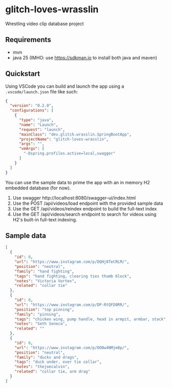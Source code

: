 # glitch-loves-wrasslin
Wrestling video clip database project

## Requirements
- mvn
- java 25 (IMHO: use https://sdkman.io to install both java and maven)

## Quickstart
Using VSCode you can build and launch the app using a `.vscode/launch.json` file like such:
```json
{
  "version": "0.2.0",
  "configurations": [
    {
      "type": "java",
      "name": "Launch",
      "request": "launch",
      "mainClass": "dev.glitch.wrasslin.SpringBootApp",
      "projectName": "glitch-loves-wrasslin",
      "args": "",
      "vmArgs": [
        "-Dspring.profiles.active=local,swagger"
      ]
    }
  ]
}
```

You can use the sample data to prime the app with an in memory H2 embedded database (for now).

1. Use swagger http://localhost:8080/swagger-ui/index.html
2. Use the POST /api/videos/load endpoint with the provided sample data
3. Use the GET /api/videos/reindex endpoint to build the full-text index
4. Use the GET /api/videos/search endpoint to search for videos using H2's built-in full-text indexing.

## Sample data
```json
[
  {
    "id": 0,
    "url": "https://www.instagram.com/p/DQHj8TeCRLM/",
    "position": "neutral",
    "family": "hand fighting",
    "tags": "hand fighting, clearing ties thumb block",
    "notes": "Victoria Vortex",
    "related": "collar tie"
  },
  {
    "id": 0,
    "url": "https://www.instagram.com/p/DP-RtQFD0RR/",
    "position": "top pinning",
    "family": "pinning",
    "tags": "chicken wing, pump handle, head in armpit, armbar, stack",
    "notes": "Seth Seneca",
    "related": ""
  },
  {
    "id": 0,
    "url": "https://www.instagram.com/p/DO0w4NMjm8p/",
    "position": "neutral",
    "family": "ducks and drags",
    "tags": "duck under, over tie collar",
    "notes": "thejoecalvin",
    "related": "collar tie, arm drag"
  }
]
```